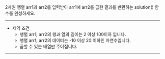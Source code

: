 2차원 행렬 arr1과 arr2를 입력받아 arr1에 arr2를 곱한 결과를 반환하는 solution() 함수를 완성하세요.

---

- 제약 조건
    - 행렬 arr1, arr2의 행과 열의 길이는 2 이상 100이하 입니다.
    - 행렬 arr1, arr2의 데이터는 -10 이상 20 이하인 자연수입니다.
    - 곱할 수 있는 배열만 주어집니다.

---